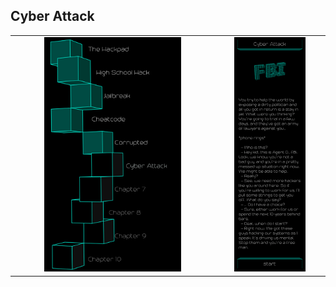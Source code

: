 ## Cyber Attack

<table border=0 align="center">
    <tr>
        <td align="center" valign="middle">
            <img src="chapter_06.png" alt="Chapter 6" width="70%">
        </td>
        <td align="center" valign="middle">
            <img src="cyber_attack.png" alt="cyber attack" width="70%">
        </td>
    </tr>
</table>
